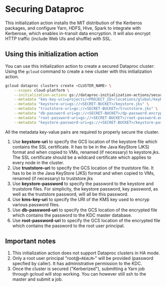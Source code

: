# Securing Dataproc

This initialization action installs the MIT distribution of the Kerberos packages, and configure Yarn, HDFS, Hive, Spark to integrate with Kerberose, which enables in-transit data encryption.
It will also encrypt HTTP traffic (include Web UIs and shuffle) with SSL.

## Using this initialization action
You can use this initialization action to create a secured Dataproc cluster:
  Using the `gcloud` command to create a new cluster with this initialization action.

```bash
gcloud dataproc clusters create <CLUSTER_NAME> \
    --scopes cloud-platform \
    --initialization-actions gs://dataproc-initialization-actions/secure/secure.sh \
    --metadata "kms-key-uri=projects/<PROJECT_ID>/locations/global/keyRings/my-key-rings/cryptoKeys/my-key" \
    --metadata "keystore-uri=gs://<SECRET-BUCKET>/keystore.jks" \
    --metadata "truststore-uri=gs://<SECRET-BUCKET>/truststore.jks" \
    --metadata "db-password-uri=gs://<SECRET-BUCKET>/dp-password.encrypted" \
    --metadata "root-password-uri=gs://<SECRET-BUCKET>/root-password.encrypted" \
    --metadata "keystore-password-uri=gs://<SECRET-BUCKET>/keystore-password.encrypted"
```

All the metadata key-value pairs are required to properly secure the cluster.

1. Use **keystore-uri** to specify the GCS location of the keystore file which contains the SSL certificate. It has to be in the Java KeyStore (JKS) format and when copied to VMs, renamed (if necessary) to keystore.jks. The SSL certificate should be a wildcard certificate which applies to every node in the cluster.
1. Use **truststore-uri** to specify the GCS location of the truststore file. It has to be in the Java KeyStore (JKS) format and when copied to VMs, renamed (if necessary) to truststore.jks
1. Use **keystore-password** to specify the password to the keystore and truststore files. For simplicity, the keystore password, key password, as well as the truststore password, will all be this password.
1. Use **kms-key-uri** to specify the URI of the KMS key used to encryp various password files.
1. Use **db-password-uri** to specify the GCS location of the encrypted file which contains the password to the KDC master database.
1. Use **root-password-uri** to specify the GCS location of the encrypted file which contains the password to the root user principal.

## Important notes
1. This initialization action does not support Dataproc clusters in HA mode.
1. Only a root user principal "root@`<REALM>`" will be provided (password specfied by caller). It has administrative permission to the KDC.
1. Once the cluster is secured ("Kerberized"), submitting a Yarn job through gcloud will stop working. You can however still ssh to the master and submit a job.
